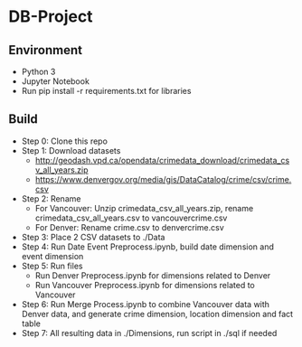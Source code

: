 # DB-Project
## Environment
- Python 3
- Jupyter Notebook
- Run pip install -r requirements.txt for libraries
## Build
- Step 0: Clone this repo
- Step 1: Download datasets
  - http://geodash.vpd.ca/opendata/crimedata_download/crimedata_csv_all_years.zip
  - https://www.denvergov.org/media/gis/DataCatalog/crime/csv/crime.csv
- Step 2: Rename
  - For Vancouver: Unzip crimedata_csv_all_years.zip, rename crimedata_csv_all_years.csv to vancouvercrime.csv
  - For Denver: Rename crime.csv to denvercrime.csv
- Step 3: Place 2 CSV datasets to ./Data
- Step 4: Run Date Event Preprocess.ipynb, build date dimension and event dimension
- Step 5: Run files
  - Run Denver Preprocess.ipynb for dimensions related to Denver
  - Run Vancouver Preprocess.ipynb for dimensions related to Vancouver
- Step 6: Run Merge Process.ipynb to combine Vancouver data with Denver data, and generate crime dimension, location dimension and fact table
- Step 7: All resulting data in ./Dimensions, run script in ./sql if needed
